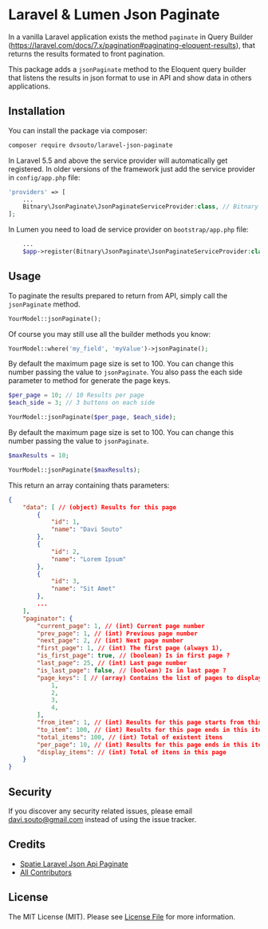 # Laravel & Lumen Json Paginate

In a vanilla Laravel application exists the method `paginate` in Query Builder (https://laravel.com/docs/7.x/pagination#paginating-eloquent-results), that returns the results formated to front pagination.

This package adds a `jsonPaginate` method to the Eloquent query builder that listens the results in json format to use in API and show data in others applications.

## Installation

You can install the package via composer:

```bash
composer require dvsouto/laravel-json-paginate
```

In Laravel 5.5 and above the service provider will automatically get registered. In older versions of the framework just add the service provider in `config/app.php` file:

```php
'providers' => [
    ...
    Bitnary\JsonPaginate\JsonPaginateServiceProvider:class, // Bitnary JsonPaginate for o Eloquent
];
```

In Lumen you need to load de service provider on `bootstrap/app.php` file:
```php
    ...
    $app->register(Bitnary\JsonPaginate\JsonPaginateServiceProvider:class); // Bitnary JsonPaginate for o Eloquent
```

## Usage 

To paginate the results prepared to return from API, simply call the `jsonPaginate` method.

```php
YourModel::jsonPaginate();
```

Of course you may still use all the builder methods you know:

```php
YourModel::where('my_field', 'myValue')->jsonPaginate();
```

By default the maximum page size is set to 100. You can change this number passing the value to  `jsonPaginate`.
You also pass the each side parameter to method for generate the page keys.

```php
$per_page = 10; // 10 Results per page
$each_side = 3; // 3 buttons on each side

YourModel::jsonPaginate($per_page, $each_side);
```

By default the maximum page size is set to 100. You can change this number passing the value to  `jsonPaginate`.

```php
$maxResults = 10;

YourModel::jsonPaginate($maxResults);
```

This return an array containing thats parameters:
```json
{
    "data": [ // (object) Results for this page
        {
            "id": 1,
            "name": "Davi Souto"
        },
        {
            "id": 2,
            "name": "Lorem Ipsum"
        },
        {
            "id": 3,
            "name": "Sit Amet"
        },
        ...
    ],
    "paginator": {
        "current_page": 1, // (int) Current page number
        "prev_page": 1, // (int) Previous page number
        "next_page": 2, // (int) Next page number
        "first_page": 1, // (int) The first page (always 1),
        "is_first_page": true, // (boolean) Is in first page ?
        "last_page": 25, // (int) Last page number 
        "is_last_page": false, // (boolean) Is in last page ?
        "page_keys": [ // (array) Contains the list of pages to display in front
            1,
            2,
            3,
            4,
        ],
        "from_item": 1, // (int) Results for this page starts from this item
        "to_item": 100, // (int) Results for this page ends in this item
        "total_items": 100, // (int) Total of existent itens 
        "per_page": 10, // (int) Results for this page ends in this item
        "display_items": // (int) Total of itens in this page
    }
}
```

## Security

If you discover any security related issues, please email davi.souto@gmail.com instead of using the issue tracker.

## Credits

- [Spatie Laravel Json Api Paginate](https://github.com/spatie/laravel-json-api-paginate)
- [All Contributors](../../contributors)


## License

The MIT License (MIT). Please see [License File](LICENCE.md) for more information.
